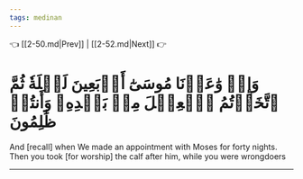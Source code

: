 ```yaml
---
tags: medinan
---
```


👈 [[2-50.md|Prev]] | [[2-52.md|Next]] 👉

# وَإِذۡ وَٰعَدۡنَا مُوسَىٰٓ أَرۡبَعِينَ لَيۡلَةٗ ثُمَّ ٱتَّخَذۡتُمُ ٱلۡعِجۡلَ مِنۢ بَعۡدِهِۦ وَأَنتُمۡ ظَٰلِمُونَ

And [recall] when We made an appointment with Moses for forty nights. Then you took [for worship] the calf after him, while you were wrongdoers

---

